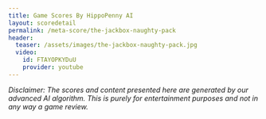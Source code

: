```yaml
---
title: Game Scores By HippoPenny AI
layout: scoredetail
permalink: /meta-score/the-jackbox-naughty-pack
header:
  teaser: /assets/images/the-jackbox-naughty-pack.jpg
  video:
    id: FTAYOPKYDuU
    provider: youtube
---
```

*Disclaimer: The scores and content presented here are generated by our advanced AI algorithm. This is purely for entertainment purposes and not in any way a game review.*
